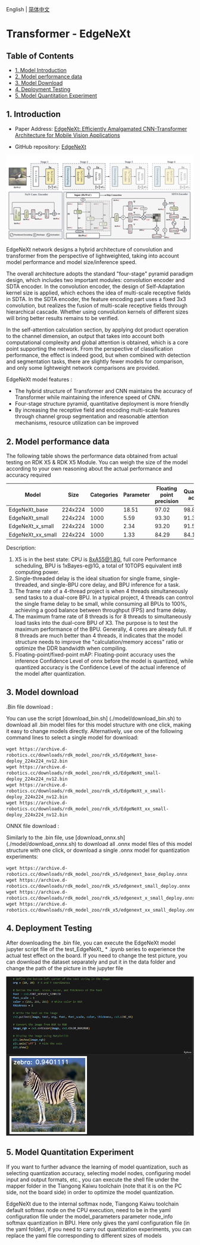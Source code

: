 English | [简体中文](./README_cn.md)

# Transformer - EdgeNeXt

## Table of Contents

- [1. Model Introduction](#1-introduction)
- [2. Model performance data](#2-model-performance-data)
- [3. Model Download](#3-model-download)
- [4. Deployment Testing](#4-deployment-testing)
- [5. Model Quantitation Experiment](#5-model-quantitation-experiment)

## 1. Introduction

- Paper Address: [EdgeNeXt: Efficiently Amalgamated CNN-Transformer Architecture for Mobile Vision Applications](https://arxiv.org/abs/2206.10589)

- GitHub repository: [EdgeNeXt](https://github.com/mmaaz60/EdgeNeXt)

![](./data/EdgeNeXt_architecture.png)


EdgeNeXt network designs a hybrid architecture of convolution and transformer from the perspective of lightweighted, taking into account model performance and model size/inference speed.

The overall architecture adopts the standard "four-stage" pyramid paradigm design, which includes two important modules: convolution encoder and SDTA encoder. In the convolution encoder, the design of Self-Adaptation kernel size is applied, which echoes the idea of multi-scale receptive fields in SDTA. In the SDTA encoder, the feature encoding part uses a fixed 3x3 convolution, but realizes the fusion of multi-scale receptive fields through hierarchical cascade. Whether using convolution kernels of different sizes will bring better results remains to be verified.

In the self-attention calculation section, by applying dot product operation to the channel dimension, an output that takes into account both computational complexity and global attention is obtained, which is a core point supporting the network. From the perspective of classification performance, the effect is indeed good, but when combined with detection and segmentation tasks, there are slightly fewer models for comparison, and only some lightweight network comparisons are provided.

EdgeNeXt model features :

- The hybrid structure of Transformer and CNN maintains the accuracy of Transformer while maintaining the inference speed of CNN.
- Four-stage structure pyramid, quantitative deployment is more friendly
- By increasing the receptive field and encoding multi-scale features through channel group segmentation and reasonable attention mechanisms, resource utilization can be improved

## 2. Model performance data

The following table shows the performance data obtained from actual testing on RDK X5 & RDK X5 Module. You can weigh the size of the model according to your own reasoning about the actual performance and accuracy required


| Model              | Size    | Categories | Parameter | Floating point precision | Quantization accuracy | Latency/throughput (single-threaded) | Latency/throughput (multi-threaded) |
| ------------------ | ------- | ---------- | --------- | ------------------------ | --------------------- | ------------------------------------ | ----------------------------------- |
| EdgeNeXt_base      | 224x224 | 1000       | 18.51     | 97.02                    | 98.89                 | 8.80                                 | 32.31                               |
| EdgeNeXt_small     | 224x224 | 1000       | 5.59      | 93.30                    | 91.31                 | 4.41                                 | 14.93                               |
| EdgeNeXt_x_small   | 224x224 | 1000       | 2.34      | 93.20                    | 91.57                 | 2.88                                 | 9.63                                |
| EdgeNeXt_xx_small  | 224x224 | 1000       | 1.33      | 84.29                    | 84.15                 | 2.47                                 | 7.24                                |

Description:
1. X5 is in the best state: CPU is 8xA55@1.8G, full core Performance scheduling, BPU is 1xBayes-e@1G, a total of 10TOPS equivalent int8 computing power.
2. Single-threaded delay is the ideal situation for single frame, single-threaded, and single-BPU core delay, and BPU inference for a task.
3. The frame rate of a 4-thread project is when 4 threads simultaneously send tasks to a dual-core BPU. In a typical project, 4 threads can control the single frame delay to be small, while consuming all BPUs to 100%, achieving a good balance between throughput (FPS) and frame delay.
4. The maximum frame rate of 8 threads is for 8 threads to simultaneously load tasks into the dual-core BPU of X3. The purpose is to test the maximum performance of the BPU. Generally, 4 cores are already full. If 8 threads are much better than 4 threads, it indicates that the model structure needs to improve the "calculation/memory access" ratio or optimize the DDR bandwidth when compiling.
5. Floating-point/fixed-point mAP: Floating-point accuracy uses the inference Confidence Level of onnx before the model is quantized, while quantized accuracy is the Confidence Level of the actual inference of the model after quantization.

## 3. Model download

.Bin file download :

You can use the script [download_bin.sh] (./model/download_bin.sh) to download all .bin model files for this model structure with one click, making it easy to change models directly. Alternatively, use one of the following command lines to select a single model for download:

```shell
wget https://archive.d-robotics.cc/downloads/rdk_model_zoo/rdk_x5/EdgeNeXt_base-deploy_224x224_nv12.bin
wget https://archive.d-robotics.cc/downloads/rdk_model_zoo/rdk_x5/EdgeNeXt_small-deploy_224x224_nv12.bin
wget https://archive.d-robotics.cc/downloads/rdk_model_zoo/rdk_x5/EdgeNeXt_x_small-deploy_224x224_nv12.bin
wget https://archive.d-robotics.cc/downloads/rdk_model_zoo/rdk_x5/EdgeNeXt_xx_small-deploy_224x224_nv12.bin
```

ONNX file download :

Similarly to the .bin file, use [download_onnx.sh] (./model/download_onnx.sh) to download all .onnx model files of this model structure with one click, or download a single .onnx model for quantization experiments:

```shell
wget https://archive.d-robotics.cc/downloads/rdk_model_zoo/rdk_x5/edgenext_base_deploy.onnx
wget https://archive.d-robotics.cc/downloads/rdk_model_zoo/rdk_x5/edgenext_small_deploy.onnx
wget https://archive.d-robotics.cc/downloads/rdk_model_zoo/rdk_x5/edgenext_x_small_deploy.onnx
wget https://archive.d-robotics.cc/downloads/rdk_model_zoo/rdk_x5/edgenext_xx_small_deploy.onnx
```

## 4. Deployment Testing

After downloading the .bin file, you can execute the EdgeNeXt model jupyter script file of the test_EdgeNeXt_ * .ipynb series to experience the actual test effect on the board. If you need to change the test picture, you can download the dataset separately and put it in the data folder and change the path of the picture in the jupyter file

![alt text](./data/inference.png)

## 5. Model Quantitation Experiment

If you want to further advance the learning of model quantization, such as selecting quantization accuracy, selecting model nodes, configuring model input and output formats, etc., you can execute the shell file under the mapper folder in the Tiangong Kaiwu toolchain (note that it is on the PC side, not the board side) in order to optimize the model quantization.

EdgeNeXt due to the internal softmax node, Tiangong Kaiwu toolchain default softmax node on the CPU execution, need to be in the yaml configuration file under the model_parameters parameter node_info softmax quantization in BPU. Here only gives the yaml configuration file (in the yaml folder), if you need to carry out quantization experiments, you can replace the yaml file corresponding to different sizes of models